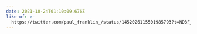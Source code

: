 ```yaml
---
date: 2021-10-24T01:10:09.676Z
like-of: >-
  https://twitter.com/paul_franklin_/status/1452026115501985793?t=ND3F_VRRzcUu9Dh8D4buIA&s=19
---
```


